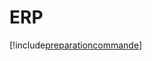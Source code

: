 # ERP

[!include[preparationcommande](erp.preparationcommande.autogen.md)]






















































































